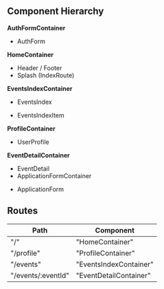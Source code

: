 ## Component Hierarchy

**AuthFormContainer**
 - AuthForm

**HomeContainer**
 - Header / Footer
 - Splash (IndexRoute)

 **EventsIndexContainer**
 - EventsIndex
  * EventsIndexItem

**ProfileContainer**
 - UserProfile

**EventDetailContainer**
 - EventDetail
 - ApplicationFormContainer
  * ApplicationForm

## Routes

|Path   | Component   |
|-------|-------------|
| "/" | "HomeContainer" |
| "/profile" | "ProfileContainer" |
| "/events" | "EventsIndexContainer" |
| "/events/:eventId" | "EventDetailContainer" |
